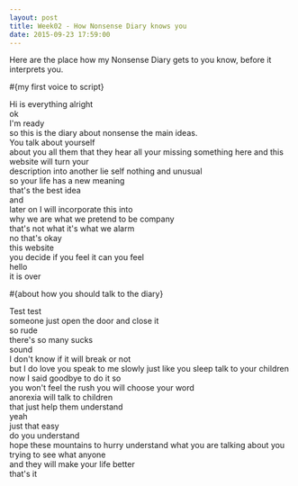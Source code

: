 ```yaml
---
layout: post
title: Week02 - How Nonsense Diary knows you
date: 2015-09-23 17:59:00
---
```


Here are the place how my Nonsense Diary gets to you know, before it interprets you.



#{my first voice to script}
<div class="poem">
	Hi is everything alright<br>
	ok<br>
	I'm ready<br>
	so this is the diary about nonsense the main ideas.<br>
	You talk about yourself<br>
	about you all them that they hear all your missing something here and this website will turn your<br>
	description into another lie self nothing and unusual<br>
	so your life has a new meaning<br>
	that's the best idea<br>
	and<br>
	later on I will incorporate this into<br>
	why we are what we pretend to be company<br>
	that's not what it's what we alarm<br>
	no that's okay<br>
	this website<br>
	you decide if you feel it can you feel<br>
	hello<br>
	it is over<br>
</div>



#{about how you should talk to the diary}
<div class="poem">
	Test test<br>
	someone just open the door and close it<br>
	so rude<br>
	there's so many sucks<br>
	sound<br>
	I don't know if it will break or not<br>
	but I do love you speak to me slowly just like you sleep talk to your children now I said goodbye to do it so<br>
	you won't feel the rush you will choose your word<br>
	anorexia will talk to children<br>
	that just help them understand<br>
	yeah<br>
	just that easy<br>
	do you understand<br>
	hope these mountains to hurry understand what you are talking about you trying to see what anyone<br>
	and they will make your life better<br>
	that's it<br>
</div>

